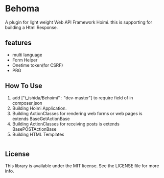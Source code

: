 # Behoma

A plugin for light weight Web API Framework Hoimi.
this is supporting for building a Html Response.

## features

- multi language
- Form Helper
- Onetime token(for CSRF) 
- PRG

## How To Use

1. add ["t_ishida/Behoimi" : "dev-master"] to require field of in composer.json
2. Building Hoimi Application.
3. Building ActionClasses for rendering web forms or web pages is extends BaseGetActionBase
4. Building ActionClasses for receiving posts is extends BasePOSTActionBase
5. Building HTML Templates 

```

```

## License

This library is available under the MIT license. See the LICENSE file for more info.

